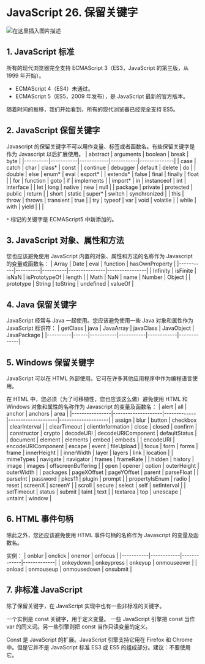 #  JavaScript 26. 保留关键字


![在这里插入图片描述](https://i-blog.csdnimg.cn/blog_migrate/09a96359a1dac9c976d7bf170b25f2b1.png)


##  1. JavaScript 标准
所有的现代浏览器完全支持 ECMAScript 3（ES3，JavaScript 的第三版，从 1999 年开始）。

 - ECMAScript 4（ES4）未通过。
 - ECMAScript 5（ES5，2009 年发布），是 JavaScript 最新的官方版本。

随着时间的推移，我们开始看到，所有的现代浏览器已经完全支持 ES5。
##  2. JavaScript 保留关键字
Javascript 的保留关键字不可以用作变量、标签或者函数名。有些保留关键字是作为 Javascript 以后扩展使用。
| abstract | arguments | boolean    | break     | byte         |
|----------|-----------|------------|-----------|--------------|
| case     | catch     | char       | class*    | const        |
| continue | debugger  | default    | delete    | do           |
| double   | else      | enum*      | eval      | export*      |
| extends* | false     | final      | finally   | float        |
| for      | function  | goto       | if        | implements   |
| import*  | in        | instanceof | int       | interface    |
| let      | long      | native     | new       | null         |
| package  | private   | protected  | public    | return       |
| short    | static    | super*     | switch    | synchronized |
| this     | throw     | throws     | transient | true         |
| try      | typeof    | var        | void      | volatile     |
| while    | with      | yield      |           |              |

`*` 标记的关键字是 ECMAScript5 中新添加的。

## 3. JavaScript 对象、属性和方法
您也应该避免使用 JavaScript 内置的对象、属性和方法的名称作为 Javascript 的变量或函数名：
| Array     | Date     | eval     | function      | hasOwnProperty |
|-----------|----------|----------|---------------|----------------|
| Infinity  | isFinite | isNaN    | isPrototypeOf | length         |
| Math      | NaN      | name     | Number        | Object         |
| prototype | String   | toString | undefined     | valueOf        |

## 4. Java 保留关键字
JavaScript 经常与 Java 一起使用。您应该避免使用一些 Java 对象和属性作为 JavaScript 标识符：
| getClass | java | JavaArray | javaClass | JavaObject | JavaPackage |
|----------|------|-----------|-----------|------------|-------------|

## 5. Windows 保留关键字
JavaScript 可以在 HTML 外部使用。它可在许多其他应用程序中作为编程语言使用。

在 HTML 中，您必须（为了可移植性，您也应该这么做）避免使用 HTML 和 Windows 对象和属性的名称作为 Javascript 的变量及函数名：
| alert          | all                | anchor      | anchors            | area               |
|----------------|--------------------|-------------|--------------------|--------------------|
| assign         | blur               | button      | checkbox           | clearInterval      |
| clearTimeout   | clientInformation  | close       | closed             | confirm            |
| constructor    | crypto             | decodeURI   | decodeURIComponent | defaultStatus      |
| document       | element            | elements    | embed              | embeds             |
| encodeURI      | encodeURIComponent | escape      | event              | fileUpload         |
| focus          | form               | forms       | frame              | innerHeight        |
| innerWidth     | layer              | layers      | link               | location           |
| mimeTypes      | navigate           | navigator   | frames             | frameRate          |
| hidden         | history            | image       | images             | offscreenBuffering |
| open           | opener             | option      | outerHeight        | outerWidth         |
| packages       | pageXOffset        | pageYOffset | parent             | parseFloat         |
| parseInt       | password           | pkcs11      | plugin             | prompt             |
| propertyIsEnum | radio              | reset       | screenX            | screenY            |
| scroll         | secure             | select      | self               | setInterval        |
| setTimeout     | status             | submit      | taint              | text               |
| textarea       | top                | unescape    | untaint            | window             |

## 6. HTML 事件句柄
除此之外，您还应该避免使用 HTML 事件句柄的名称作为 Javascript 的变量及函数名。

实例：
| onblur    | onclick    | onerror     | onfocus     |
|-----------|------------|-------------|-------------|
| onkeydown | onkeypress | onkeyup     | onmouseover |
| onload    | onmouseup  | onmousedown | onsubmit    |

## 7. 非标准 JavaScript
除了保留关键字，在 JavaScript 实现中也有一些非标准的关键字。

一个实例是 const 关键字，用于定义变量。 一些 JavaScript 引擎把 const 当作 var 的同义词。另一些引擎则把 const 当作只读变量的定义。

Const 是 JavaScript 的扩展。JavaScript 引擎支持它用在 Firefox 和 Chrome 中。但是它并不是 JavaScript 标准 ES3 或 ES5 的组成部分。建议：不要使用它。
